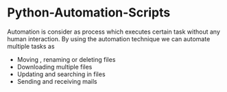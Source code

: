 # Python-Automation-Scripts
Automation is consider as process which executes certain task without any human
interaction.
By using the automation technique we can automate multiple tasks as
- Moving , renaming or deleting files
- Downloading multiple files
- Updating and searching in files
- Sending and receiving mails
